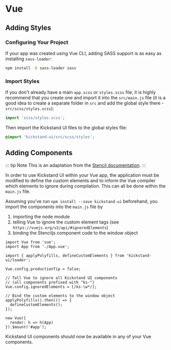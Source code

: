 # Vue

## Adding Styles

### Configuring Your Project

If your app was created using Vue CLI, adding SASS support is as easy as installing `sass-loader`:

```bash
npm install -D sass-loader sass
```

### Import Styles

If you don't already have a main `app.scss` or `styles.scss` file, it is highly recommend that you create one and import it into the `src/main.js` file (it is a good idea to create a separate folder in `src` and add the global style there - `src/scss/styles.scss`):

```js
import 'scss/styles.scss';
```

Then import the Kickstand UI files to the global styles file:

```css
@import 'kickstand-ui/src/scss/styles';
```

## Adding Components

::: tip Note
This is an adaptation from the [Stencil documentation](https://stenciljs.com/docs/vue).
:::

In order to use Kickstand UI within your Vue app, the application must be modified to define the custom elements and to inform the Vue compiler which elements to ignore during compilation. This can all be done within the `main.js` file.

Assuming you’ve run `npm install --save kickstand-ui` beforehand, you import the components into the `main.js` file by

1. importing the node module
2. telling Vue to ignore the custom element tags (see `https://vuejs.org/v2/api/#ignoredElements`)
3. binding the Stenciljs component code to the window object

```tsx
import Vue from 'vue';
import App from './App.vue';

import { applyPolyfills, defineCustomElements } from 'kickstand-ui/loader';

Vue.config.productionTip = false;

// Tell Vue to ignore all Kickstand UI components 
// (all components prefixed with "ks-")
Vue.config.ignoredElements = [/ks-\w*/];

// Bind the custom elements to the window object
applyPolyfills().then(() => {
  defineCustomElements();
});

new Vue({
  render: h => h(App)
}).$mount('#app');
```

Kickstand UI components should now be available in any of your Vue components.
